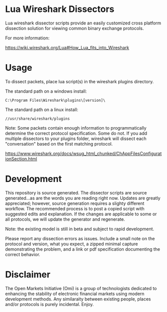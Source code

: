 # Lua Wireshark Dissectors

Lua wireshark dissector scripts provide an easily customized cross platform dissection solution for viewing common binary exchange protocols.

For more information:

https://wiki.wireshark.org/Lua#How_Lua_fits_into_Wireshark

# Usage

To dissect packets, place lua script(s) in the wireshark plugins directory.

The standard path on a windows install:

    C:\Program Files\Wireshark\plugins\[version]\

The standard path on a linux install:

    //usr/share/wireshark/plugins

Note: Some packets contain enough information to programmatically determine the correct protocol specification.  Some do not.  If you add multiple dissectors to your plugins folder, wireshark will dissect each "conversation" based on the first matching protocol.

https://www.wireshark.org/docs/wsug_html_chunked/ChAppFilesConfigurationSection.html

# Development

This repository is source generated. The dissector scripts are source generated...as are the words you are reading right now.  Updates are greatly appreciated; however, source generation requires a slighty different workflow.  The recommended process is to post a copied script with suggested edits and explanation.  If the changes are applicable to some or all protocols, we will update the generator and regenerate.

Note: the existing model is still in beta and subject to rapid development.

Please report any dissection errors as issues.  Include a small note on the protocol and version, what you expect, a zipped minimal capture demonstrating the problem, and a link or pdf specification documenting the correct behavior. 

# Disclaimer

The Open Markets Initiative (Omi) is a group of technologists dedicated to enhancing the stability of electronic financial markets using modern development methods. Any similaraity between existing people, places and/or protocols is purely incidental. Enjoy.

